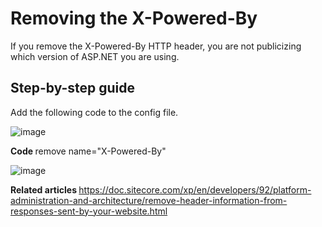 # Removing the X-Powered-By

If you remove the X-Powered-By HTTP header, you are not publicizing which version of ASP.NET you are using.

## Step-by-step guide
Add the following code to the config file.

![image](https://github.com/AdaniKamal/Remediation/assets/44063862/32113ece-0072-4731-beb9-98e83e47db08)

<b> Code </b>
remove name="X-Powered-By"


![image](https://github.com/AdaniKamal/Remediation/assets/44063862/191de550-f9a9-49b3-9301-07470b4d7fb2)


<b> Related articles </b>
https://doc.sitecore.com/xp/en/developers/92/platform-administration-and-architecture/remove-header-information-from-responses-sent-by-your-website.html
